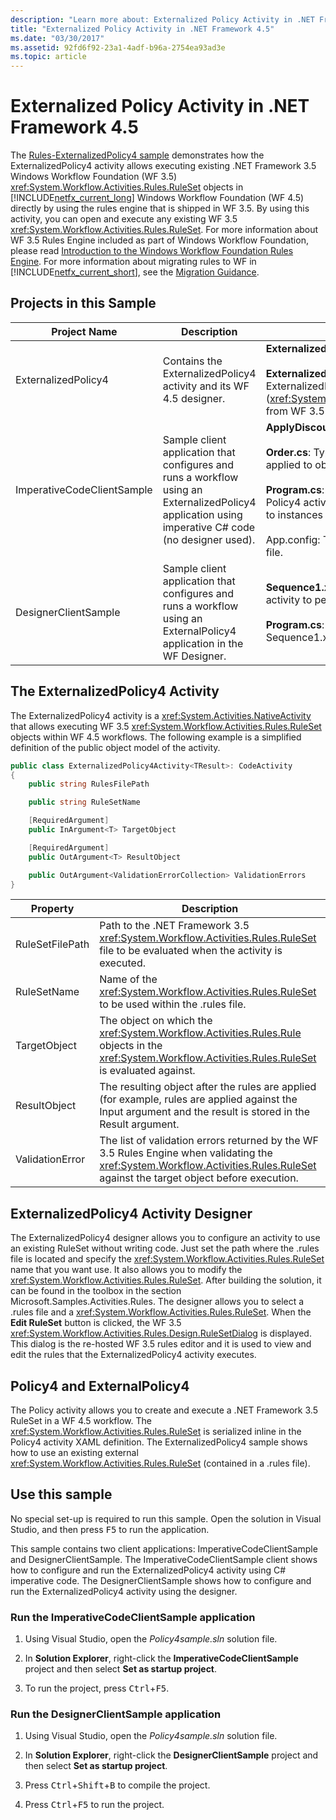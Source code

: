 ```yaml
---
description: "Learn more about: Externalized Policy Activity in .NET Framework 4.5"
title: "Externalized Policy Activity in .NET Framework 4.5"
ms.date: "03/30/2017"
ms.assetid: 92fd6f92-23a1-4adf-b96a-2754ea93ad3e
ms.topic: article
---
```

# Externalized Policy Activity in .NET Framework 4.5

The [Rules-ExternalizedPolicy4 sample](https://github.com/dotnet/samples/tree/main/framework/windows-workflow-foundation/scenario/ActivityLibrary/Rules-ExternalizedPolicy4/CS) demonstrates how the ExternalizedPolicy4 activity allows executing existing .NET Framework 3.5 Windows Workflow Foundation (WF 3.5) <xref:System.Workflow.Activities.Rules.RuleSet> objects in [!INCLUDE[netfx_current_long](../../../../includes/netfx-current-long-md.md)] Windows Workflow Foundation (WF 4.5) directly by using the rules engine that is shipped in WF 3.5. By using this activity, you can open and execute any existing WF 3.5 <xref:System.Workflow.Activities.Rules.RuleSet>. For more information about WF 3.5 Rules Engine included as part of Windows Workflow Foundation, please read [Introduction to the Windows Workflow Foundation Rules Engine](/previous-versions/dotnet/articles/aa480193(v=msdn.10)). For more information about migrating rules to WF in [!INCLUDE[netfx_current_short](../../../../includes/netfx-current-short-md.md)], see the [Migration Guidance](../migration-guidance.md).

## Projects in this Sample

|Project Name|Description|Main Files|
|-|-|-|
|ExternalizedPolicy4|Contains the ExternalizedPolicy4 activity and its WF 4.5 designer.|**ExternalizedPolicy4.cs**: activity definition.<br /><br /> **ExternalizedPolicy4Designer.xaml**: Custom designer for ExternalizedPolicy4 activity. It uses the Rules editor (<xref:System.Workflow.Activities.Rules.Design.RuleSetDialog>) from WF 3.5 Rules Engine.|
|ImperativeCodeClientSample|Sample client application that configures and runs a workflow using an ExternalizedPolicy4 application using imperative C# code (no designer used).|**ApplyDiscount.rules**: File with WF rule definitions.<br /><br /> **Order.cs**: Type that represents a customer order. Rules are applied to objects of this type.<br /><br /> **Program.cs**: Configures and runs a workflow that has a Policy4 activity to apply rules defined in ApplyDiscount.rules to instances of Order objects.<br /><br /> App.config: The configuration file with the path of the rules file.|
|DesignerClientSample|Sample client application that configures and runs a workflow using an ExternalPolicy4 application in the WF Designer.|**Sequence1.xaml**: Sequential workflow that uses a Policy4 activity to perform rule evaluations.<br /><br /> **Program.cs**: Runs an instance of the workflow defined in Sequence1.xaml.|

## The ExternalizedPolicy4 Activity

The ExternalizedPolicy4 activity is a <xref:System.Activities.NativeActivity> that allows executing WF 3.5 <xref:System.Workflow.Activities.Rules.RuleSet> objects within WF 4.5 workflows. The following example is a simplified definition of the public object model of the activity.

```csharp
public class ExternalizedPolicy4Activity<TResult>: CodeActivity
{
    public string RulesFilePath

    public string RuleSetName

    [RequiredArgument]
    public InArgument<T> TargetObject

    [RequiredArgument]
    public OutArgument<T> ResultObject

    public OutArgument<ValidationErrorCollection> ValidationErrors
}
```

|Property|Description|
|-|-|
|RuleSetFilePath|Path to the .NET Framework 3.5 <xref:System.Workflow.Activities.Rules.RuleSet> file to be evaluated when the activity is executed.|
|RuleSetName|Name of the <xref:System.Workflow.Activities.Rules.RuleSet> to be used within the .rules file.|
|TargetObject|The object on which the <xref:System.Workflow.Activities.Rules.Rule> objects in the <xref:System.Workflow.Activities.Rules.RuleSet> is evaluated against.|
|ResultObject|The resulting object after the rules are applied (for example, rules are applied against the Input argument and the result is stored in the Result argument.|
|ValidationError|The list of validation errors returned by the WF 3.5 Rules Engine when validating the <xref:System.Workflow.Activities.Rules.RuleSet> against the target object before execution.|

## ExternalizedPolicy4 Activity Designer

The ExternalizedPolicy4 designer allows you to configure an activity to use an existing RuleSet without writing code. Just set the path where the .rules file is located and specify the <xref:System.Workflow.Activities.Rules.RuleSet> name that you want use. It also allows you to modify the <xref:System.Workflow.Activities.Rules.RuleSet>. After building the solution, it can be found in the toolbox in the section Microsoft.Samples.Activities.Rules. The designer allows you to select a .rules file and a <xref:System.Workflow.Activities.Rules.RuleSet>. When the **Edit RuleSet** button is clicked, the WF 3.5 <xref:System.Workflow.Activities.Rules.Design.RuleSetDialog> is displayed. This dialog is the re-hosted WF 3.5 rules editor and it is used to view and edit the rules that the ExternalizedPolicy4 activity executes.

## Policy4 and ExternalPolicy4

The Policy activity allows you to create and execute a .NET Framework 3.5 RuleSet in a WF 4.5 workflow. The <xref:System.Workflow.Activities.Rules.RuleSet> is serialized inline in the Policy4 activity XAML definition. The ExternalizedPolicy4 sample shows how to use an existing external <xref:System.Workflow.Activities.Rules.RuleSet> (contained in a .rules file).

## Use this sample

No special set-up is required to run this sample. Open the solution in Visual Studio, and then press <kbd>F5</kbd> to run the application.

This sample contains two client applications: ImperativeCodeClientSample and DesignerClientSample. The ImperativeCodeClientSample client shows how to configure and run the ExternalizedPolicy4 activity using C# imperative code. The DesignerClientSample shows how to configure and run the ExternalizedPolicy4 activity using the designer.

### Run the ImperativeCodeClientSample application

1. Using Visual Studio, open the *Policy4sample.sln* solution file.

2. In **Solution Explorer**, right-click the **ImperativeCodeClientSample** project and then select **Set as startup project**.

3. To run the project, press <kbd>Ctrl</kbd>+<kbd>F5</kbd>.

### Run the DesignerClientSample application

1. Using Visual Studio, open the *Policy4sample.sln* solution file.

2. In **Solution Explorer**, right-click the **DesignerClientSample** project and then select **Set as startup project**.

3. Press <kbd>Ctrl</kbd>+<kbd>Shift</kbd>+<kbd>B</kbd> to compile the project.

4. Press <kbd>Ctrl</kbd>+<kbd>F5</kbd> to run the project.
